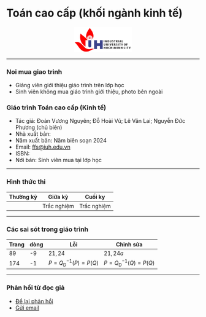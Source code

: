 # Toán cao cấp (khối ngành kinh tế)
<p align="center">
  <img width="30%" src="https://github.com/khoacoban/hamphuc/blob/main/iuh.png">
</p>

-----

### Noi mua giao trinh
- Giảng viên giới thiệu giáo trình trên lớp học
- Sinh viên không mua giáo trình giới thiệu, photo bên ngoài

### Giáo trình Toán cao cấp (Kinh tế) 
- Tác giả: Đoàn Vương Nguyên; Đỗ Hoài Vũ; Lê Văn Lai; Nguyễn Đức Phương (chủ biên)
- Nhà xuất bản: 
- Năm xuất bản: Năm biên soạn 2024
- Email: ffs@iuh.edu.vn
- ISBN:
- Nới bán: Sinh viên mua tại lớp học 

-----
### Hình thức thi
| Thường kỳ | Giữa kỳ | Cuối ky |
| --------- | ------- | ------- |
|    |Trắc nghiệm | Trắc nghiệm |
-----

### Các sai sót trong giáo trình
| Trang | dòng | Lỗi                           | Chỉnh sửa                     |
| ----- | ---- | ----------------------------- | ----------------------------- |
| 89    | -9   | $21,24$                       | $21,24a$                      |
| 174   | -1   | $P=Q_\mathrm{D}^{-1}(P)=P(Q)$ | $P=Q_\mathrm{D}^{-1}(Q)=P(Q)$ |
-----

### Phản hồi từ đọc giả
- [Để lại phản hồi](https://github.com/khoacoban/hamphuc/issues)
- [Gửi email](mailto:ffs@iuh.edu.vn)

